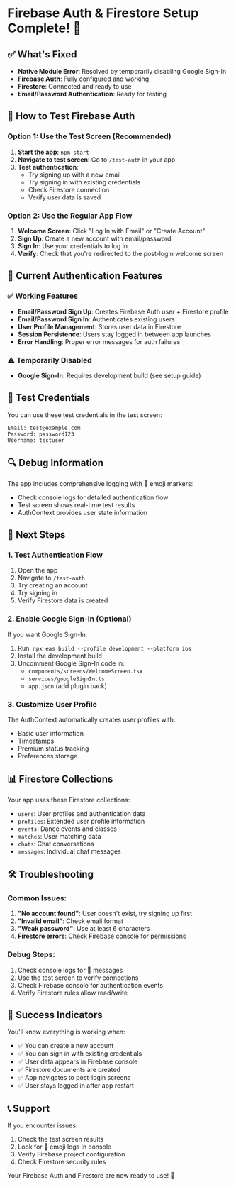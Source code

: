# Firebase Auth & Firestore Setup Complete! 🎉

## ✅ What's Fixed
- **Native Module Error**: Resolved by temporarily disabling Google Sign-In
- **Firebase Auth**: Fully configured and working
- **Firestore**: Connected and ready to use
- **Email/Password Authentication**: Ready for testing

## 🧪 How to Test Firebase Auth

### Option 1: Use the Test Screen (Recommended)
1. **Start the app**: `npm start`
2. **Navigate to test screen**: Go to `/test-auth` in your app
3. **Test authentication**:
   - Try signing up with a new email
   - Try signing in with existing credentials
   - Check Firestore connection
   - Verify user data is saved

### Option 2: Use the Regular App Flow
1. **Welcome Screen**: Click "Log In with Email" or "Create Account"
2. **Sign Up**: Create a new account with email/password
3. **Sign In**: Use your credentials to log in
4. **Verify**: Check that you're redirected to the post-login welcome screen

## 🔧 Current Authentication Features

### ✅ Working Features
- **Email/Password Sign Up**: Creates Firebase Auth user + Firestore profile
- **Email/Password Sign In**: Authenticates existing users
- **User Profile Management**: Stores user data in Firestore
- **Session Persistence**: Users stay logged in between app launches
- **Error Handling**: Proper error messages for auth failures

### ⚠️ Temporarily Disabled
- **Google Sign-In**: Requires development build (see setup guide)

## 📱 Test Credentials

You can use these test credentials in the test screen:

```
Email: test@example.com
Password: password123
Username: testuser
```

## 🔍 Debug Information

The app includes comprehensive logging with 🧪 emoji markers:
- Check console logs for detailed authentication flow
- Test screen shows real-time test results
- AuthContext provides user state information

## 🚀 Next Steps

### 1. Test Authentication Flow
1. Open the app
2. Navigate to `/test-auth`
3. Try creating an account
4. Try signing in
5. Verify Firestore data is created

### 2. Enable Google Sign-In (Optional)
If you want Google Sign-In:
1. Run: `npx eas build --profile development --platform ios`
2. Install the development build
3. Uncomment Google Sign-In code in:
   - `components/screens/WelcomeScreen.tsx`
   - `services/googleSignIn.ts`
   - `app.json` (add plugin back)

### 3. Customize User Profile
The AuthContext automatically creates user profiles with:
- Basic user information
- Timestamps
- Premium status tracking
- Preferences storage

## 📊 Firestore Collections

Your app uses these Firestore collections:
- `users`: User profiles and authentication data
- `profiles`: Extended user profile information
- `events`: Dance events and classes
- `matches`: User matching data
- `chats`: Chat conversations
- `messages`: Individual chat messages

## 🛠️ Troubleshooting

### Common Issues:
1. **"No account found"**: User doesn't exist, try signing up first
2. **"Invalid email"**: Check email format
3. **"Weak password"**: Use at least 6 characters
4. **Firestore errors**: Check Firebase console for permissions

### Debug Steps:
1. Check console logs for 🧪 messages
2. Use the test screen to verify connections
3. Check Firebase console for authentication events
4. Verify Firestore rules allow read/write

## 🎯 Success Indicators

You'll know everything is working when:
- ✅ You can create a new account
- ✅ You can sign in with existing credentials
- ✅ User data appears in Firebase console
- ✅ Firestore documents are created
- ✅ App navigates to post-login screens
- ✅ User stays logged in after app restart

## 📞 Support

If you encounter issues:
1. Check the test screen results
2. Look for 🧪 emoji logs in console
3. Verify Firebase project configuration
4. Check Firestore security rules

Your Firebase Auth and Firestore are now ready to use! 🚀

